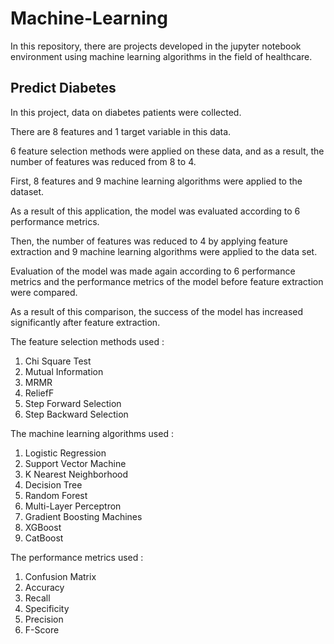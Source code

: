# Machine-Learning
In this repository, there are projects developed in the jupyter notebook environment using machine learning algorithms in the field of healthcare.
## Predict Diabetes
In this project, data on diabetes patients were collected.

There are 8 features and 1 target variable in this data.

6 feature selection methods were applied on these data, and as a result, the number of features was reduced from 8 to 4.

First, 8 features and 9 machine learning algorithms were applied to the dataset.

As a result of this application, the model was evaluated according to 6 performance metrics.

Then, the number of features was reduced to 4 by applying feature extraction and 9 machine learning algorithms were applied to the data set.

Evaluation of the model was made again according to 6 performance metrics and the performance metrics of the model before feature extraction were compared.

As a result of this comparison, the success of the model has increased significantly after feature extraction.

The feature selection methods used :
1. Chi Square Test
2. Mutual Information
3. MRMR
4. ReliefF
5. Step Forward Selection
6. Step Backward Selection

The machine learning algorithms used :
1. Logistic Regression
2. Support Vector Machine
3. K Nearest Neighborhood
4. Decision Tree
5. Random Forest
6. Multi-Layer Perceptron
7. Gradient Boosting Machines
8. XGBoost
9. CatBoost

The performance metrics used :
1. Confusion Matrix
2. Accuracy
3. Recall
4. Specificity
5. Precision
6. F-Score
